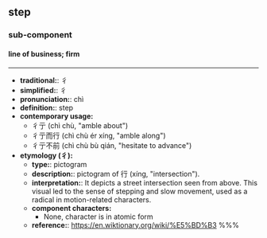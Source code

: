 ## step
### sub-component
#### line of business; firm
---
- **traditional:**: 彳
- **simplified:**: 彳
- **pronunciation:**: chì
- **definition:**: step
- **contemporary usage:**
  - 彳亍 (chì chù, "amble about")
  - 彳亍而行 (chì chù ér xíng, "amble along")
  - 彳亍不前 (chì chù bù qián, "hesitate to advance")
- **etymology (彳):**
  - **type:**: pictogram
  - **description:**: pictogram of 行 (xíng, "intersection").
  - **interpretation:**: It depicts a street intersection seen from above. This visual led to the sense of stepping and slow movement, used as a radical in motion-related characters.
  - **component characters:**
    - None, character is in atomic form
  - **reference:**: https://en.wiktionary.org/wiki/%E5%BD%B3
%%%